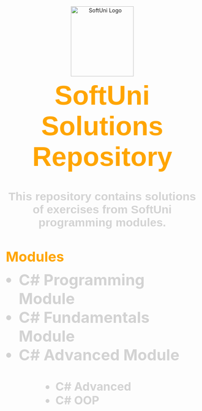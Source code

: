 <div align="center">
  <img src="https://upload.wikimedia.org/wikipedia/commons/7/76/Logo_Software_University_%28SoftUni%29_-_blue.png" alt="SoftUni Logo" width="164" height="183">
</div>

<h1 align="center" style="font-family: Arial, sans-serif; font-size: 70px; font-weight: bold; color: #FFA500; margin-top: 10px;">SoftUni Solutions Repository</h1>

<p align="center" style="font-family: Arial, sans-serif; font-size: 30px; color: #d3d3d3; font-weight: bold;">This repository contains solutions of exercises from SoftUni programming modules.</p>

<h2 align="left" style="font-size: 36px; font-weight: bold; color: #FFA500; margin-bottom: 10px;">Modules</h2>

<ul style="margin-left: 10px;">
<li style="font-size: 40px; list-style-type: disc; color: #d3d3d3; font-weight: bold;">C# Programming Module</h3>
<li style="font-size: 40px; list-style-type: disc; color: #d3d3d3; font-weight: bold;">C# Fundamentals Module</h3>
<li style="font-size: 40px; list-style-type: disc; color: #d3d3d3; font-weight: bold;">C# Advanced Module</h3>
<ul>
<ul style="margin-left: -40px;">
  <li style="font-size: 30px; list-style-type: disc; color: #d3d3d3;">C# Advanced</strong></li>
  <li style="font-size: 30px; list-style-type: disc; color: #d3d3d3;">C# OOP</li>
</ul>
